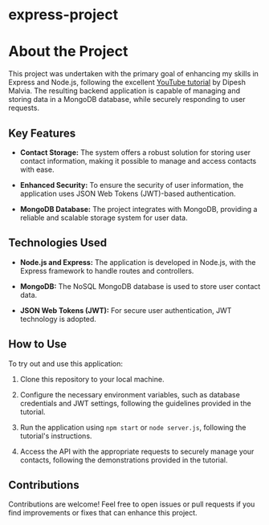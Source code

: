 # express-project

# About the Project

This project was undertaken with the primary goal of enhancing my skills in Express and Node.js, following the excellent [YouTube tutorial](https://www.youtube.com/watch?v=H9M02of22z4) by Dipesh Malvia. The resulting backend application is capable of managing and storing data in a MongoDB database, while securely responding to user requests.

## Key Features

- **Contact Storage:** The system offers a robust solution for storing user contact information, making it possible to manage and access contacts with ease.

- **Enhanced Security:** To ensure the security of user information, the application uses JSON Web Tokens (JWT)-based authentication.

- **MongoDB Database:** The project integrates with MongoDB, providing a reliable and scalable storage system for user data.

## Technologies Used

- **Node.js and Express:** The application is developed in Node.js, with the Express framework to handle routes and controllers.

- **MongoDB:** The NoSQL MongoDB database is used to store user contact data.

- **JSON Web Tokens (JWT):** For secure user authentication, JWT technology is adopted.

## How to Use

To try out and use this application:

1. Clone this repository to your local machine.

2. Configure the necessary environment variables, such as database credentials and JWT settings, following the guidelines provided in the tutorial.

3. Run the application using `npm start` or `node server.js`, following the tutorial's instructions.

4. Access the API with the appropriate requests to securely manage your contacts, following the demonstrations provided in the tutorial.

## Contributions

Contributions are welcome! Feel free to open issues or pull requests if you find improvements or fixes that can enhance this project.
